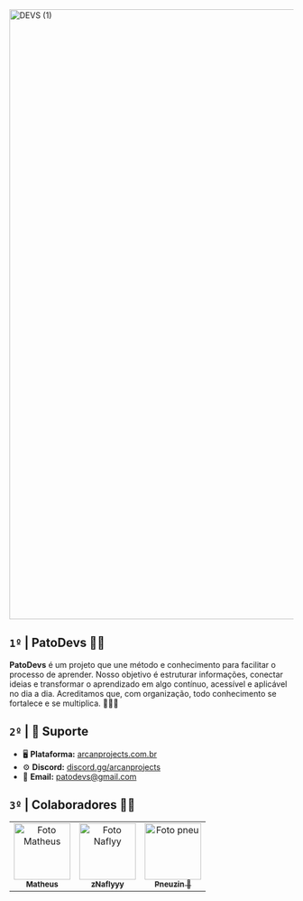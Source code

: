 <img width="1920" height="1080" alt="DEVS (1)" src="https://github.com/user-attachments/assets/0176392a-7e9e-420a-95c1-a477b5ba7e23" />

## `1º` **|** PatoDevs 🦆🔥 

**PatoDevs** é um projeto que une método e conhecimento para facilitar o processo de aprender. Nosso objetivo é estruturar informações, conectar ideias e transformar o aprendizado em algo contínuo, acessível e aplicável no dia a dia. Acreditamos que, com organização, todo conhecimento se fortalece e se multiplica. 🚀👨‍💻

## `2º` **|**  📌 Suporte
- 🖥️ **Plataforma:** [arcanprojects.com.br](arcanprojects.com.br)
- ⚙ **Discord:** [discord.gg/arcanprojects](https://discord.gg/Bdtjh4en4K)
- 📩 **Email:** [patodevs@gmail.com](patodevs@gmail.com)


## `3º` **|** Colaboradores 🤝💙


<table>
  <tr>
    <td align="center">
      <a href="#" title="https://github.com/matheusfrdev">
        <img src="https://avatars.githubusercontent.com/u/122581322?v=4" width="100px;" alt="Foto Matheus"/><br>
        <sub>
          <b>Matheus</b>
        </sub>
      </a>
    </td>
        </td>
    <td align="center">
      <a href="#" title="https://github.com/zNaflyy">
        <img src="https://avatars.githubusercontent.com/u/82005263?v=4" width="100px;" alt="Foto Naflyy"/><br>
        <sub>
          <b>zNaflyyy</b>
        </sub>
      </a>
        </td>
    <td align="center">
      <a href="#" title="https://github.com/pneuzin">
        <img src="https://www.havan.com.br/media/catalog/product/cache/73a52df140c4d19dbec2b6c485ea6a50/p/n/pneu-goodyear-17565-r14-direction-touring-aro-14-82t_875930.webp" width="100px;" alt="Foto pneu"/><br>
        <sub>
          <b>Pneuzin 🔨</b>
        </sub>
      </a>
  </tr>
</table>

